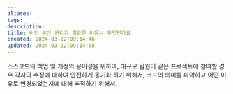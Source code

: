 ```yaml
---
aliases: 
tags: 
description:
title: 버전 분산 관리가 필요한 이유는 무엇인가요
created: 2024-03-22T09:14:46
updated: 2024-03-22T09:14:58
---
```

소스코드의 백업 및 개정의 용이성을 위하여, 대규모 팀원이 같은 프로젝트에 참여할 경우 각자의 수정에 대하여 안전하게 동기화 하기 위해서, 코드의 의미를 파악하고 어떤 이유로 변경되었는지에 대해 추적하기 위해서.
